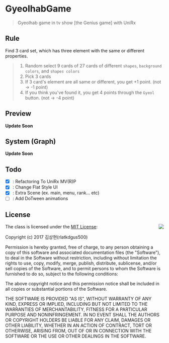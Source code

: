 # GyeolhabGame
> Gyeolhab game in tv show [the Genius game] with UniRx

## Rule
Find 3 card set, which has three element with the same or different properties.

>1. Random select 9 cards of 27 cards of different `shapes`, `background colors`, and `shapes colors`
>2. Pick 3 cards
>3. If 3 card's element are all same or different, you get +1 point. (not -> -1 point)
>4. If you think you've found it, you get 4 points through the `Gyeol` button. (not -> -4 point)

## Preview
**Update Soon**

## System (Graph)
**Update Soon**

## Todo
- [X] : Refactoring To UniRx MV(R)P
- [X] : Change Flat Style UI
- [X] : Extra Scene (ex. main, menu, rank... etc)
- [ ] : Add DoTween animations

## License
<img align="right" src="http://opensource.org/trademarks/opensource/OSI-Approved-License-100x137.png">

The class is licensed under the [MIT License](http://opensource.org/licenses/MIT):

Copyright (c) 2017 김상현(rlatkdgus500)

Permission is hereby granted, free of charge, to any person obtaining a copy of this software and associated documentation files (the "Software"), to deal in the Software without restriction, including without limitation the rights to use, copy, modify, merge, publish, distribute, sublicense, and/or sell copies of the Software, and to permit persons to whom the Software is furnished to do so, subject to the following conditions:

The above copyright notice and this permission notice shall be included in all copies or substantial portions of the Software.

THE SOFTWARE IS PROVIDED "AS IS", WITHOUT WARRANTY OF ANY KIND, EXPRESS OR IMPLIED, INCLUDING BUT NOT LIMITED TO THE WARRANTIES OF MERCHANTABILITY, FITNESS FOR A PARTICULAR PURPOSE AND NONINFRINGEMENT. IN NO EVENT SHALL THE AUTHORS OR COPYRIGHT HOLDERS BE LIABLE FOR ANY CLAIM, DAMAGES OR OTHER LIABILITY, WHETHER IN AN ACTION OF CONTRACT, TORT OR OTHERWISE, ARISING FROM, OUT OF OR IN CONNECTION WITH THE SOFTWARE OR THE USE OR OTHER DEALINGS IN THE SOFTWARE.
